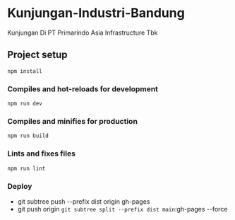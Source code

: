 # Kunjungan-Industri-Bandung
Kunjungan Di PT Primarindo Asia Infrastructure Tbk



## Project setup

```
npm install
```

### Compiles and hot-reloads for development

```
npm run dev
```

### Compiles and minifies for production

```
npm run build
```

### Lints and fixes files

```
npm run lint
```

### Deploy

- git subtree push --prefix dist origin gh-pages
- git push origin `git subtree split --prefix dist main`:gh-pages --force
